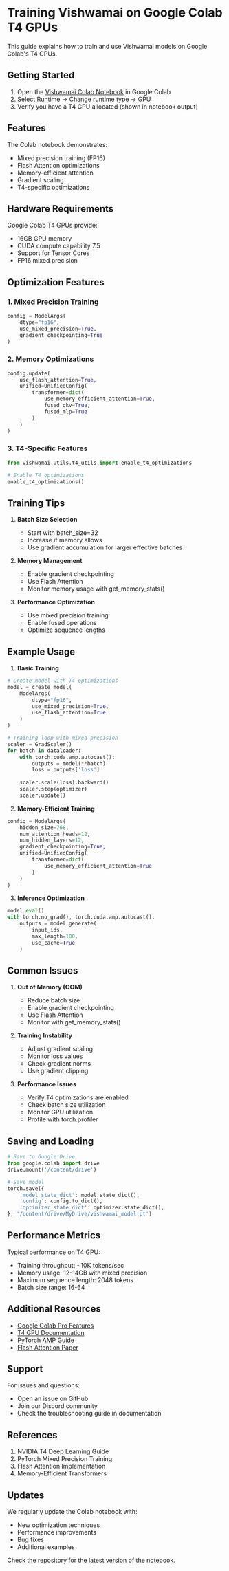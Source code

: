 # Training Vishwamai on Google Colab T4 GPUs

This guide explains how to train and use Vishwamai models on Google Colab's T4 GPUs.

## Getting Started

1. Open the [Vishwamai Colab Notebook](vishwamai_colab_pretrain.ipynb) in Google Colab
2. Select Runtime -> Change runtime type -> GPU
3. Verify you have a T4 GPU allocated (shown in notebook output)

## Features

The Colab notebook demonstrates:
- Mixed precision training (FP16)
- Flash Attention optimizations
- Memory-efficient attention
- Gradient scaling
- T4-specific optimizations

## Hardware Requirements

Google Colab T4 GPUs provide:
- 16GB GPU memory
- CUDA compute capability 7.5
- Support for Tensor Cores
- FP16 mixed precision

## Optimization Features

### 1. Mixed Precision Training
```python
config = ModelArgs(
    dtype="fp16",
    use_mixed_precision=True,
    gradient_checkpointing=True
)
```

### 2. Memory Optimizations
```python
config.update(
    use_flash_attention=True,
    unified=UnifiedConfig(
        transformer=dict(
            use_memory_efficient_attention=True,
            fused_qkv=True,
            fused_mlp=True
        )
    )
)
```

### 3. T4-Specific Features
```python
from vishwamai.utils.t4_utils import enable_t4_optimizations

# Enable T4 optimizations
enable_t4_optimizations()
```

## Training Tips

1. **Batch Size Selection**
   - Start with batch_size=32
   - Increase if memory allows
   - Use gradient accumulation for larger effective batches

2. **Memory Management**
   - Enable gradient checkpointing
   - Use Flash Attention
   - Monitor memory usage with get_memory_stats()

3. **Performance Optimization**
   - Use mixed precision training
   - Enable fused operations
   - Optimize sequence lengths

## Example Usage

1. **Basic Training**
```python
# Create model with T4 optimizations
model = create_model(
    ModelArgs(
        dtype="fp16",
        use_mixed_precision=True,
        use_flash_attention=True
    )
)

# Training loop with mixed precision
scaler = GradScaler()
for batch in dataloader:
    with torch.cuda.amp.autocast():
        outputs = model(**batch)
        loss = outputs['loss']
    
    scaler.scale(loss).backward()
    scaler.step(optimizer)
    scaler.update()
```

2. **Memory-Efficient Training**
```python
config = ModelArgs(
    hidden_size=768,
    num_attention_heads=12,
    num_hidden_layers=12,
    gradient_checkpointing=True,
    unified=UnifiedConfig(
        transformer=dict(
            use_memory_efficient_attention=True
        )
    )
)
```

3. **Inference Optimization**
```python
model.eval()
with torch.no_grad(), torch.cuda.amp.autocast():
    outputs = model.generate(
        input_ids,
        max_length=100,
        use_cache=True
    )
```

## Common Issues

1. **Out of Memory (OOM)**
   - Reduce batch size
   - Enable gradient checkpointing
   - Use Flash Attention
   - Monitor with get_memory_stats()

2. **Training Instability**
   - Adjust gradient scaling
   - Monitor loss values
   - Check gradient norms
   - Use gradient clipping

3. **Performance Issues**
   - Verify T4 optimizations are enabled
   - Check batch size utilization
   - Monitor GPU utilization
   - Profile with torch.profiler

## Saving and Loading

```python
# Save to Google Drive
from google.colab import drive
drive.mount('/content/drive')

# Save model
torch.save({
    'model_state_dict': model.state_dict(),
    'config': config.to_dict(),
    'optimizer_state_dict': optimizer.state_dict(),
}, '/content/drive/MyDrive/vishwamai_model.pt')
```

## Performance Metrics

Typical performance on T4 GPU:
- Training throughput: ~10K tokens/sec
- Memory usage: 12-14GB with mixed precision
- Maximum sequence length: 2048 tokens
- Batch size range: 16-64

## Additional Resources

- [Google Colab Pro Features](https://colab.research.google.com/signup)
- [T4 GPU Documentation](https://www.nvidia.com/en-us/data-center/tesla-t4/)
- [PyTorch AMP Guide](https://pytorch.org/docs/stable/amp.html)
- [Flash Attention Paper](https://arxiv.org/abs/2205.14135)

## Support

For issues and questions:
- Open an issue on GitHub
- Join our Discord community
- Check the troubleshooting guide in documentation

## References

1. NVIDIA T4 Deep Learning Guide
2. PyTorch Mixed Precision Training
3. Flash Attention Implementation
4. Memory-Efficient Transformers

## Updates

We regularly update the Colab notebook with:
- New optimization techniques
- Performance improvements
- Bug fixes
- Additional examples

Check the repository for the latest version of the notebook.
